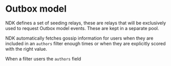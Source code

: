 # Outbox model

NDK defines a set of seeding relays, these are relays that will be exclusively used to request Outbox model events. These are kept in a separate pool.

NDK automatically fetches gossip information for users when they are included in an `authors` filter enough times or when they are explicitly scored with the right value.

When a filter users the `authors` field
